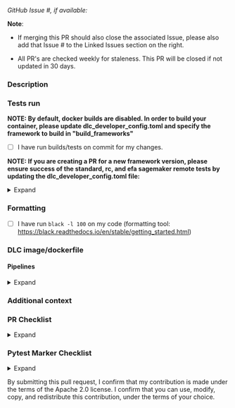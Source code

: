 *GitHub Issue #, if available:*

**Note**: 
- If merging this PR should also close the associated Issue, please also add that Issue # to the Linked Issues section on the right. 

- All PR's are checked weekly for staleness. This PR will be closed if not updated in 30 days.

### Description

### Tests run

**NOTE: By default, docker builds are disabled. In order to build your container, please update dlc_developer_config.toml and specify the framework to build in "build_frameworks"**
- [ ] I have run builds/tests on commit <INSERT COMMIT ID> for my changes.

**NOTE: If you are creating a PR for a new framework version, please ensure success of the standard, rc, and efa sagemaker remote tests by updating the dlc_developer_config.toml file:**
<details>
<summary>Expand</summary>

- [ ] `sagemaker_remote_tests = true`
- [ ] `sagemaker_efa_tests = true`
- [ ] `sagemaker_rc_tests = true`

**Additionally, please run the sagemaker local tests in at least one revision:**
- [ ] `sagemaker_local_tests = true`

</details>

### Formatting
- [ ] I have run `black -l 100` on my code (formatting tool: https://black.readthedocs.io/en/stable/getting_started.html)

### DLC image/dockerfile

#### Pipelines
<details>
<summary>Expand</summary>

*Note: By default, pipelines are set to "latest". Replace with major.minor framework version if you do not want "latest".*

- [ ] build_pytorch_training_latest
- [ ] build_pytorch_inference_latest

- [ ] build_tensorflow_training_latest
- [ ] build_tensorflow_inference_latest

##### Partners
<details>
<summary>Expand</summary>

- [ ] build_huggingface-tensorflow_training_latest
- [ ] build_huggingface-tensorflow_inference_latest
- [ ] build_huggingface-pytorch_training_latest
- [ ] build_huggingface-pytorch_inference_latest
- [ ] build_huggingface-pytorch_inference_latest-neuronx
- [ ] build_stabilityai-pytorch_inference_latest
</details>
</details>

### Additional context

### PR Checklist 
<details>
<summary>Expand</summary>

- [ ] I've prepended PR tag with frameworks/job this applies to : [mxnet, tensorflow, pytorch] | [ei/neuron/graviton] | [build] | [test] | [benchmark] | [ec2, ecs, eks, sagemaker]
- [ ] If the PR changes affects SM test, I've modified dlc_developer_config.toml in my PR branch by setting sagemaker_tests = true and efa_tests = true
- [ ] If this PR changes existing code, the change fully backward compatible with pre-existing code. (Non backward-compatible changes need special approval.)
- [ ] (If applicable) I've documented below the DLC image/dockerfile this relates to
- [ ] (If applicable) I've documented below the tests I've run on the DLC image
- [ ] (If applicable) I've reviewed the licenses of updated and new binaries and their dependencies to make sure all licenses are on the Apache Software Foundation Third Party License Policy Category A or Category B license list.  See [https://www.apache.org/legal/resolved.html](https://www.apache.org/legal/resolved.html).
- [ ] (If applicable) I've scanned the updated and new binaries to make sure they do not have vulnerabilities associated with them.

#### NEURON/GRAVITON Testing Checklist
* When creating a PR:
- [ ] I've modified `dlc_developer_config.toml` in my PR branch by setting `neuron_mode = true` or `graviton_mode = true`

#### Benchmark Testing Checklist
* When creating a PR:
- [ ] I've modified `dlc_developer_config.toml` in my PR branch by setting `ec2_benchmark_tests = true` or `sagemaker_benchmark_tests = true`
</details>

### Pytest Marker Checklist
<details>
<summary>Expand</summary>

- [ ] (If applicable) I have added the marker `@pytest.mark.model("<model-type>")` to the new tests which I have added, to specify the Deep Learning model that is used in the test (use `"N/A"` if the test doesn't use a model)
- [ ] (If applicable) I have added the marker `@pytest.mark.integration("<feature-being-tested>")` to the new tests which I have added, to specify the feature that will be tested
- [ ] (If applicable) I have added the marker `@pytest.mark.multinode(<integer-num-nodes>)` to the new tests which I have added, to specify the number of nodes used on a multi-node test
- [ ] (If applicable) I have added the marker `@pytest.mark.processor(<"cpu"/"gpu"/"eia"/"neuron">)` to the new tests which I have added, if a test is specifically applicable to only one processor type
</details>


By submitting this pull request, I confirm that my contribution is made under the terms of the Apache 2.0 license. I confirm that you can use, modify, copy, and redistribute this contribution, under the terms of your choice.
